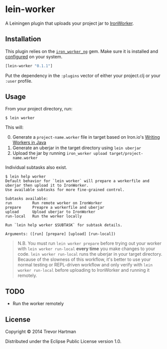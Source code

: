 # lein-worker

A Leiningen plugin that uploads your project jar to [IronWorker](http://www.iron.io/worker).

## Installation

This plugin relies on the [`iron_worker_ng`](http://dev.iron.io/worker/languages/java/) gem.
Make sure it is installed and [configured](http://dev.iron.io/worker/reference/configuration) on your system.

```clojure
[lein-worker "0.1.1"]
```

Put the dependency in the `:plugins` vector of either your project.clj or your
`:user` profile.


## Usage

From your project directory, run:

    $ lein worker

This will:

0. Generate a `project-name.worker` file in target based on Iron.io's [Writing Workers in
   Java](http://dev.iron.io/worker/languages/java/)
0. Generate an uberjar in the target directory using `lein uberjar`
0. Upload the jar by running `iron_worker upload target/project-name.worker`

Individual subtasks also exist.

```
$ lein help worker
Default behavior for `lein worker` will prepare a workerfile and uberjar then upload it to IronWorker.
Use available subtasks for more fine-grained control.

Subtasks available:
run         Run remote worker on IronWorker
prepare     Preapre a workerfile and uberjar
upload      Upload uberjar to IronWorker
run-local   Run the worker locally

Run `lein help worker $SUBTASK` for subtask details.

Arguments: ([run] [prepare] [upload] [run-local])
```

> N.B. You must run `lein worker prepare` before trying out your worker with
> `lein worker run-local` **every time** you make changes to your code. `lein
> worker run-local` runs the uberjar in your target directory. Because of the
> slowness of this workflow, it's better to use your normal testing or
> REPL-driven workflow and only verify with `lein worker run-local` before
> uploading to IronWorker and running it remotely.

## TODO

- Run the worker remotely


## License

Copyright © 2014 Trevor Hartman

Distributed under the Eclipse Public License version 1.0.
